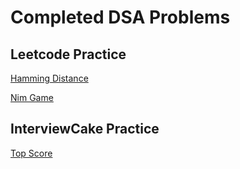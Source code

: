 # Completed DSA Problems
## Leetcode Practice
[Hamming Distance](https://github.com/levidavis111/DSAPractice/blob/master/leetCode/hammingDistance.swift)

[Nim Game](https://github.com/levidavis111/DSAPractice/blob/master/leetCode/nimGame.swift)

## InterviewCake Practice
[Top Score](https://github.com/levidavis111/DSAPractice/blob/master/interviewCake/topScore.swift)
